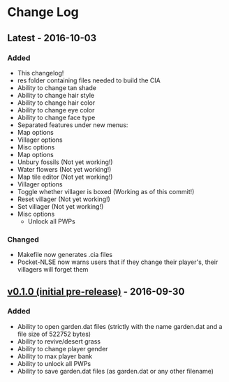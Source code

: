 # Change Log

## Latest - 2016-10-03
### Added
- This changelog!
- res folder containing files needed to build the CIA
- Ability to change tan shade
- Ability to change hair style
- Ability to change hair color
- Ability to change eye color
- Ability to change face type
- Separated features under new menus:
 - Map options
 - Villager options
 - Misc options
- Map options
 - Unbury fossils (Not yet working!)
 - Water flowers (Not yet working!)
 - Map tile editor (Not yet working!)
- Villager options
 - Toggle whether villager is boxed (Working as of this commit!)
 - Reset villager (Not yet working!)
 - Set villager (Not yet working!)
- Misc options
  - Unlock all PWPs

### Changed
- Makefile now generates .cia files
- Pocket-NLSE now warns users that if they change their player's, their villagers will forget them

## [v0.1.0 (initial pre-release)](https://github.com/dragos240/Pocket-NLSE/releases/tag/v0.1.0-pre-alpha) - 2016-09-30
### Added
- Ability to open garden.dat files (strictly with the name garden.dat and a file size of 522752 bytes)
- Ability to revive/desert grass
- Ability to change player gender
- Ability to max player bank
- Ability to unlock all PWPs
- Ability to save garden.dat files (as garden.dat or any other filename)
